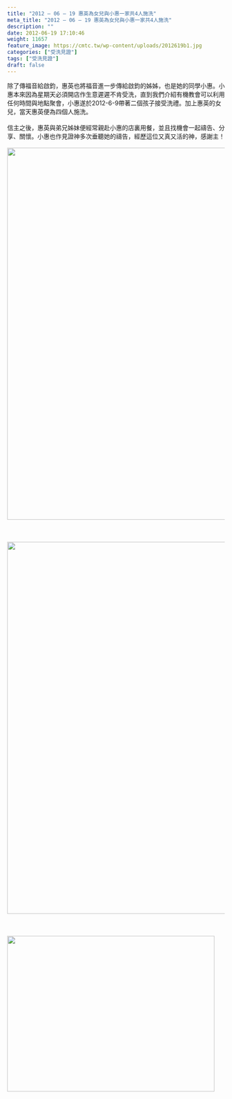 ```yaml
---
title: "2012 – 06 – 19 惠英為女兒與小惠一家共4人施洗"
meta_title: "2012 – 06 – 19 惠英為女兒與小惠一家共4人施洗"
description: ""
date: 2012-06-19 17:10:46
weight: 11657
feature_image: https://cmtc.tw/wp-content/uploads/2012619b1.jpg
categories: ["受洗見證"]
tags: ["受洗見證"]
draft: false
---
```


除了傳福音給啟鈞，惠英也將福音進一步傳給啟鈞的姊姊，也是她的同學小惠。小惠本來因為星期天必須開店作生意遲遲不肯受洗，直到我們介紹有機教會可以利用任何時間與地點聚會，小惠遂於2012-6-9帶著二個孩子接受洗禮。加上惠英的女兒，當天惠英便為四個人施洗。<br />
<br />
信主之後，惠英與弟兄姊妹便經常親赴小惠的店裏用餐，並且找機會一起禱告、分享、關懷。小惠也作見證神多次垂聽她的禱告，經歷這位又真又活的神，感謝主！<br />
<br />
<img class="size-full wp-image-11706 aligncenter" src="https://cmtc.tw/wp-content/uploads/2012619b3.jpg" alt="" width="1147" height="860" /><br />
<br />
&nbsp;<br />
<br />
<img class="size-full wp-image-11705 aligncenter" src="https://cmtc.tw/wp-content/uploads/2012619b2.jpg" alt="" width="1147" height="860" /><br />
<br />
&nbsp;<br />
<br />
<img class="size-full wp-image-11707 aligncenter" src="https://cmtc.tw/wp-content/uploads/2012619b4.jpg" alt="" width="480" height="360" />
        